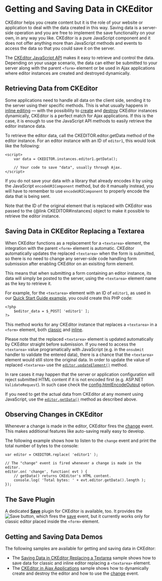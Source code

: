 <!--
Copyright (c) 2003-2018, CKSource - Frederico Knabben. All rights reserved.
For licensing, see LICENSE.md.
-->

# Getting and Saving Data in CKEditor

CKEditor helps you create content but it is the role of your website or application to deal with the data created in this way. Saving data is a server-side operation and you are free to implement the save functionality on your own, in any way you like. CKEditor is a pure JavaScript component and it does not offer anything more than JavaScript methods and events to access the data so that you could save it on the server.

The [CKEditor JavaScript API](#!/api) makes it easy to retrieve and control the data. Depending on your usage scenario, the data can either be submitted to your server along with the parent `<form>` element or be used in Ajax applications where editor instances are created and destroyed dynamically.

## Retrieving Data from CKEditor

Some applications need to handle all data on the client side, sending it to the server using their specific methods. This is what usually happens in [inline editing](#!/guide/dev_inline) &mdash; with the possibility to [create](#!/api/CKEDITOR-method-inline) and [destroy](#!/api/CKEDITOR.editor-method-destroy) CKEditor instances dynamically, CKEditor is a perfect match for Ajax applications. If this is the case, it is enough to use the JavaScript API methods to easily retrieve the editor instance data.

To retrieve the editor data, call the CKEDITOR.editor.getData method of the editor instance. For an editor instance with an ID of `editor1`, this would look like the following:

	<script>
		var data = CKEDITOR.instances.editor1.getData();

		// Your code to save "data", usually through Ajax.
	</script>

<p class="tip">
	If you do not save your data with a library that already encodes it by using the JavaScript <code>encodeURIComponent</code> method, but do it manually instead, you will have to remember to use <code>encodeURIComponent</code> to properly encode the data that is being sent.
</p>

Note that the ID of the original element that is replaced with CKEditor was passed to the {@link CKEDITOR#instances} object to make it possible to retrieve the editor instance.

## Saving Data in CKEditor Replacing a Textarea

When CKEditor functions as a replacement for a `<textarea>` element, the integration with the parent `<form>` element is automatic. CKEditor automatically updates the replaced `<textarea>` when the form is submitted, so there is no need to change any server-side code handling form submission after enabling CKEditor on an exisiting form element.

This means that when submitting a form containing an editor instance, its data will simply be posted to the server, using the `<textarea>` element name as the key to retrieve it.

For example, for the `<textarea>` element with an ID of `editor1`, as used in our [Quick Start Guide example](#!/guide/dev_installation-section-adding-ckeditor-to-your-page), you could create this PHP code:

	<?php
		$editor_data = $_POST[ 'editor1' ];
	?>

This method works for any CKEditor instance that replaces a `<textarea>` in a `<form>` element, both [classic](#!/guide/dev_framed-section-creating-a-classic-editor-with-a-textarea) and [inline](#!/guide/dev_inline-section-inline-editing-for-textarea).

<div class="tip">
	<p>Please note that the replaced <code>&lt;textarea&gt;</code> element is updated automatically by CKEditor straight before submission. If you need to access the <code>&lt;textarea&gt;</code> value programatically with JavaScript (e.g. in the <code>onsubmit</code> handler to validate the entered data), there is a chance that the <code>&lt;textarea&gt;</code> element would still store the original data. In order to update the value of replaced <code>&lt;textarea&gt;</code> use the <code><a href="#!/api/CKEDITOR.editor-method-updateElement">editor.updateElement()</a></code> method.</p>
	<p>In rare cases it may happen that the server or application configuration will reject submitted HTML content if it is not encoded first (e.g. ASP.NET <code>ValidateRequest</code>). In such case check the <a href="#!/api/CKEDITOR.config-cfg-htmlEncodeOutput">config.htmlEncodeOutput</a> option.</p>
	<p>If you need to get the actual data from CKEditor at any moment using JavaScript, use the <code><a href="#!/api/CKEDITOR.editor-method-getData">editor.getData()</a></code> method as described above.</p>
</div>

## Observing Changes in CKEditor

Whenever a change is made in the editor, CKEditor fires the [change](#!/api/CKEDITOR.editor-event-change) event. This makes additional features like auto-saving really easy to develop.

The following example shows how to listen to the `change` event and print the total number of bytes to the console:

	var editor = CKEDITOR.replace( 'editor1' );

	// The "change" event is fired whenever a change is made in the editor.
	editor.on( 'change', function( evt ) {
		// getData() returns CKEditor's HTML content.
		console.log( 'Total bytes: ' + evt.editor.getData().length );
	});

## The Save Plugin

A dedicated **[Save](https://ckeditor.com/cke4/addon/save)** plugin for CKEditor is available, too. It provides the <img class="inline" src="guides/dev_savedata/save_01.png" title="Save" alt="Save"> button, which fires the [save](#!/api/CKEDITOR.editor-event-save) event, but it currently works only for classic editor placed inside the `<form>` element.

## Getting and Saving Data Demos

The following samples are available for getting and saving data in CKEditor:

* The [Saving Data in CKEditor Replacing a Textarea](https://sdk.ckeditor.com/samples/savetextarea.html) sample shows how to save data for classic and inline editor replacing a `<textarea>` element.
* The [CKEditor in Ajax Applications](https://sdk.ckeditor.com/samples/saveajax.html) sample shows how to dynamically create and destroy the editor and how to use the [change](#!/api/CKEDITOR.editor-event-change) event.

